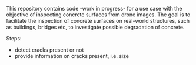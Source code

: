 This repository contains code -work in progress- for a use case with the objective of inspecting concrete surfaces from drone images.
The goal is to facilitate the inspection of concrete surfaces on real-world structures, such as buildings, bridges etc, to investigate possible degradation of concrete.

Steps:
- detect cracks present or not
- provide information on cracks present, i.e. size

